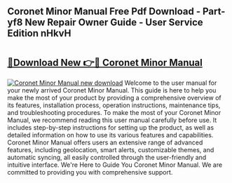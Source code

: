 ## Coronet Minor Manual Free Pdf Download - Part-yf8 New Repair Owner Guide - User Service Edition nHkvH

# <h2><a href="http://cf13054.oget.top/?id=Coronet+Minor+Manual">🔗Download New 👉🔴 Coronet Minor Manual</a></h2>

[![Coronet Minor Manual new download](https://i.imgur.com/5g1atiW.png)](http://cf13054.oget.top/?id=Coronet+Minor+Manual)
Welcome to the user manual for your newly arrived Coronet Minor Manual. This guide is here to help you make the most of your product by providing a comprehensive overview of its features, installation process, operation instructions, maintenance tips, and troubleshooting procedures. To make the most of your Coronet Minor Manual, we recommend reading this user manual carefully before use. It includes step-by-step instructions for setting up the product, as well as detailed information on how to use its various features and capabilities. Coronet Minor Manual offers users an extensive range of advanced features, including geolocation, smart alerts, customizable themes, and automatic syncing, all easily controlled through the user-friendly and intuitive interface. We're Here to Guide You Coronet Minor Manual. We are committed to providing you with comprehensive support.

